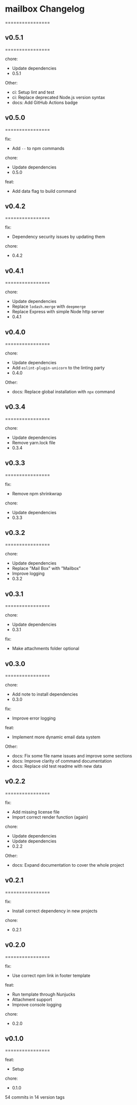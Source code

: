 # mailbox Changelog
================

## v0.5.1
================

chore:
* Update dependencies
* 0.5.1

Other:
* ci: Setup lint and test
* ci: Replace deprecated Node.js version syntax
* docs: Add GitHub Actions badge


## v0.5.0
================

fix:
* Add `--` to npm commands

chore:
* Update dependencies
* 0.5.0

feat:
* Add data flag to build command


## v0.4.2
================

fix:
* Dependency security issues by updating them

chore:
* 0.4.2


## v0.4.1
================

chore:
* Update dependencies
* Replace `lodash.merge` with `deepmerge`
* Replace Express with simple Node http server
* 0.4.1


## v0.4.0
================

chore:
* Update dependencies
* Add `eslint-plugin-unicorn` to the linting party
* 0.4.0

Other:
* docs: Replace global installation with `npx` command


## v0.3.4
================

chore:
* Update dependencies
* Remove yarn.lock file
* 0.3.4


## v0.3.3
================

fix:
* Remove npm shrinkwrap

chore:
* Update dependencies
* 0.3.3


## v0.3.2
================

chore:
* Update dependencies
* Replace "Mail Box" with "Mailbox"
* Improve logging
* 0.3.2


## v0.3.1
================

chore:
* Update dependencies
* 0.3.1

fix:
* Make attachments folder optional


## v0.3.0
================

chore:
* Add note to install dependencies
* 0.3.0

fix:
* Improve error logging

feat:
* Implement more dynamic email data system

Other:
* docs: Fix some file name issues and improve some sections
* docs: Improve clarity of command documentation
* docs: Replace old test readme with new data


## v0.2.2
================

fix:
* Add missing license file
* Import correct render function (again)

chore:
* Update dependencies
* Update dependencies
* 0.2.2

Other:
* docs: Expand documentation to cover the whole project


## v0.2.1
================

fix:
* Install correct dependency in new projects

chore:
* 0.2.1


## v0.2.0
================

fix:
* Use correct npm link in footer template

feat:
* Run template through Nunjucks
* Attachment support
* Improve console logging

chore:
* 0.2.0


## v0.1.0
================

feat:
* Setup

chore:
* 0.1.0


54 commits in 14 version tags
